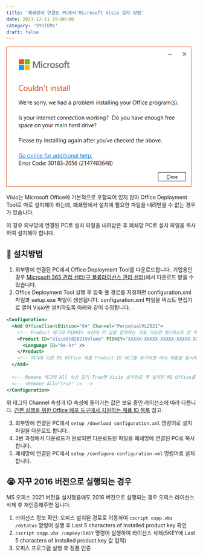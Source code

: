 ```yaml
---
title: '폐쇄망에 연결된 PC에서 Microsoft Visio 설치 방법'
date: 2023-12-11 19:00:00
category: 'SYSTEMs'
draft: false
---
```


![폐쇄망 PC에서 Visio 설치 오류](./images/Error_VisioSetup.png)

Visio는 Microsoft Office에 기본적으로 포함되어 있지 않아 Office Deployment Tool로 따로 설치해야 하는데, 폐쇄망에서 설치에 필요한 파일을 내려받을 수 없는 경우가 있습니다.

이 경우 외부망에 연결된 PC로 설치 파일을 내려받은 후 폐쇄망 PC로 설치 파일을 복사하여 설치해야 합니다.


## 🤔 설치방법

1. 외부망에 연결된 PC에서 Office Deployment Tool를 다운로드합니다. 기업용인 경우 [Microsoft 365 관리 센터(구 볼륨라이선스 관리 센터)](https://admin.microsoft.com)에서 다운로드 받을 수 있습니다.
2. Office Deployment Tool 실행 후 압축 풀 경로를 지정하면 configuration.xml 파일과 setup.exe 파일이 생성됩니다. configuration.xml 파일을 텍스트 편집기로 열어 Visio만 설치하도록 아래와 같이 수정합니다.

```xml
<Configuration>
  <Add OfficeClientEdition="64" Channel="PerpetualVL2021">
    <!-- Product 태그의 PIDKEY 속성에 키 값을 입력하는 것도 가능한 듯(테스트 안 해봄...) -->
    <Product ID="VisioStd2021Volume" PIDKEY="XXXXX-XXXXX-XXXXX-XXXXX-XXXXX">
      <Language ID="ko-kr" />
    </Product>
    <!-- 여기에 다른 MS Office 제품 Product ID 태그를 추가하면 여러 제품을 동시에 설치할 수 있는 듯(테스트 안 해봄...)-->
  </Add>

  <!-- Remove 태그의 All 속성 값이 True면 Visio 설치완료 후 설치된 MS Office를 모두 삭제하므로 주석 처리-->
  <!-- <Remove All="True" /> -->
</Configuration>
```

위 태그의 Channel 속성과 ID 속성에 들어가는 값은 보유 중인 라이선스에 따라 다릅니다. [간편 실행을 위한 Office 배포 도구에서 지원하는 제품 ID 목록](https://learn.microsoft.com/ko-kr/microsoft-365/troubleshoot/installation/product-ids-supported-office-deployment-click-to-run) 참고.

3. 외부망에 연결된 PC에서 `setup /download configuration.xml` 명령어로 설치파일을 다운로드 합니다.
4. 3번 과정에서 다운로드가 완료되면 다운로드된 파일을 폐쇄망에 연결된 PC로 복사합니다.
5. 폐쇄망에 연결된 PC에서 `setup /configure configuration.xml` 명령어로 설치합니다.


## 😭 자꾸 2016 버전으로 실행되는 경우

MS 오피스 2021 버전을 설치했음에도 2016 버전으로 실행되는 경우 오피스 라이선스 삭제 후 재인증해주면 됩니다.

1. 라이선스 정보 확인: 오피스 설치된 경로로 이동하여 `cscript ospp.vbs /dstatus` 명령어 실행 후 Last 5 characters of Installed product key 확인
2. `cscript ospp.vbs /unpkey:5KEY` 명령어 실행하여 라이선스 삭제(5KEY에 Last 5 characters of Installed product key 값 입력)
3. 오피스 프로그램 실행 후 정품 인증